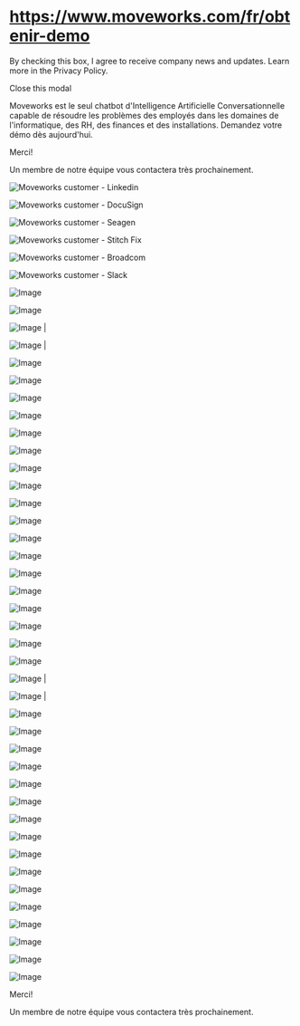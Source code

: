 # https://www.moveworks.com/fr/obtenir-demo

By checking this box, I agree to receive company news and updates. Learn more in the Privacy Policy.







  Close this modal
  


Moveworks est le seul chatbot d'Intelligence Artificielle Conversationnelle capable de résoudre les problèmes des employés dans les domaines de l'informatique, des RH, des finances et des installations. Demandez votre démo dès aujourd'hui.

Merci!

Un membre de notre équipe vous contactera très prochainement.

![Moveworks customer - Linkedin](https://www.moveworks.com/hubfs/img/clients/logos/sized/linkedin.svg?noresize)

![Moveworks customer - DocuSign](https://www.moveworks.com/hubfs/docusign-1.svg?noresize)

![Moveworks customer - Seagen](https://www.moveworks.com/hubfs/seagen_color.svg?noresize)

![Moveworks customer - Stitch Fix](https://www.moveworks.com/hubfs/img/clients/logos/sized/stitch-fix.svg?noresize)

![Moveworks customer - Broadcom](https://www.moveworks.com/hubfs/img/clients/logos/sized/broadcom.svg?noresize)

![Moveworks customer - Slack](https://www.moveworks.com/hubfs/img/clients/logos/sized/slack.svg?noresize)

![Image](https://www.moveworks.ai/hubfs/img/integrations/mark-only/freshservice-1.svg)

![Image](https://www.moveworks.ai/hubfs/img/integrations/mark-only/google-drive-logo.svg)

![Image | ](https://www.moveworks.ai/hubfs/img/integrations/mark-only/GoogleHangoutsChat.png)

![Image | ](https://www.moveworks.ai/hubfs/guru-icon.png)

![Image](https://www.moveworks.com/hubfs/img/integrations/mark-only/jamf.svg)

![Image](https://www.moveworks.ai/hubfs/img/integrations/mark-only/Jira_IconOnly.svg)

![Image](https://www.moveworks.ai/hubfs/img/integrations/mark-only/microsoft-windows-22.svg)

![Image](https://www.moveworks.ai/hubfs/img/integrations/mark-only/microsoft-exchange-bug.svg)

![Image](https://www.moveworks.ai/hubfs/img/integrations/mark-only/microsoft-sytem-center.svg)

![Image](https://www.moveworks.ai/hubfs/img/integrations/mark-only/microsoft-teams.svg)

![Image](https://www.moveworks.ai/hubfs/img/integrations/mark-only/microsoft-office-365.svg)

![Image](https://www.moveworks.ai/hubfs/img/integrations/mark-only/officespace-logo-bug.svg)

![Image](https://www.moveworks.com/hubfs/img/integrations/mark-only/okta.svg)

![Image](https://www.moveworks.ai/hubfs/img/integrations/mark-only/sailpoint-bug.svg)

![Image](https://www.moveworks.ai/hubfs/img/integrations/mark-only/microsoft-sharepoint-bug.svg)

![Image](https://www.moveworks.ai/hubfs/img/integrations/mark-only/skype.svg)

![Image](https://www.moveworks.ai/hubfs/img/integrations/mark-only/slack-bug-1.svg)

![Image](https://www.moveworks.ai/hubfs/img/integrations/mark-only/symantec-bug.svg)

![Image](https://www.moveworks.ai/hubfs/img/integrations/mark-only/workato-icon.svg)

![Image](https://www.moveworks.ai/hubfs/zendesk.svg)

![Image](https://www.moveworks.ai/hubfs/img/integrations/mark-only/freshservice-1.svg)

![Image](https://www.moveworks.ai/hubfs/img/integrations/mark-only/google-drive-logo.svg)

![Image | ](https://www.moveworks.ai/hubfs/img/integrations/mark-only/GoogleHangoutsChat.png)

![Image | ](https://www.moveworks.ai/hubfs/guru-icon.png)

![Image](https://www.moveworks.com/hubfs/img/integrations/mark-only/jamf.svg)

![Image](https://www.moveworks.ai/hubfs/img/integrations/mark-only/Jira_IconOnly.svg)

![Image](https://www.moveworks.ai/hubfs/img/integrations/mark-only/microsoft-windows-22.svg)

![Image](https://www.moveworks.ai/hubfs/img/integrations/mark-only/microsoft-exchange-bug.svg)

![Image](https://www.moveworks.ai/hubfs/img/integrations/mark-only/microsoft-sytem-center.svg)

![Image](https://www.moveworks.ai/hubfs/img/integrations/mark-only/microsoft-teams.svg)

![Image](https://www.moveworks.ai/hubfs/img/integrations/mark-only/microsoft-office-365.svg)

![Image](https://www.moveworks.ai/hubfs/img/integrations/mark-only/officespace-logo-bug.svg)

![Image](https://www.moveworks.com/hubfs/img/integrations/mark-only/okta.svg)

![Image](https://www.moveworks.ai/hubfs/img/integrations/mark-only/sailpoint-bug.svg)

![Image](https://www.moveworks.ai/hubfs/img/integrations/mark-only/microsoft-sharepoint-bug.svg)

![Image](https://www.moveworks.ai/hubfs/img/integrations/mark-only/skype.svg)

![Image](https://www.moveworks.ai/hubfs/img/integrations/mark-only/slack-bug-1.svg)

![Image](https://www.moveworks.ai/hubfs/img/integrations/mark-only/symantec-bug.svg)

![Image](https://www.moveworks.ai/hubfs/img/integrations/mark-only/workato-icon.svg)

![Image](https://www.moveworks.ai/hubfs/zendesk.svg)

Merci!

Un membre de notre équipe vous contactera très prochainement.

